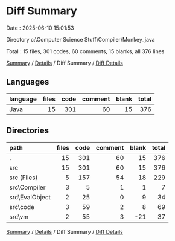 # Diff Summary

Date : 2025-06-10 15:01:53

Directory c:\\Computer Science Stuff\\Compiler\\Monkey_java

Total : 15 files,  301 codes, 60 comments, 15 blanks, all 376 lines

[Summary](results.md) / [Details](details.md) / Diff Summary / [Diff Details](diff-details.md)

## Languages
| language | files | code | comment | blank | total |
| :--- | ---: | ---: | ---: | ---: | ---: |
| Java | 15 | 301 | 60 | 15 | 376 |

## Directories
| path | files | code | comment | blank | total |
| :--- | ---: | ---: | ---: | ---: | ---: |
| . | 15 | 301 | 60 | 15 | 376 |
| src | 15 | 301 | 60 | 15 | 376 |
| src (Files) | 5 | 157 | 54 | 18 | 229 |
| src\\Compiler | 3 | 5 | 1 | 1 | 7 |
| src\\EvalObject | 2 | 25 | 0 | 9 | 34 |
| src\\code | 3 | 59 | 2 | 8 | 69 |
| src\\vm | 2 | 55 | 3 | -21 | 37 |

[Summary](results.md) / [Details](details.md) / Diff Summary / [Diff Details](diff-details.md)